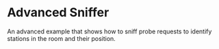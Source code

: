 Advanced Sniffer
================

An advanced example that shows how to sniff probe requests to identify stations in the room and their position.
